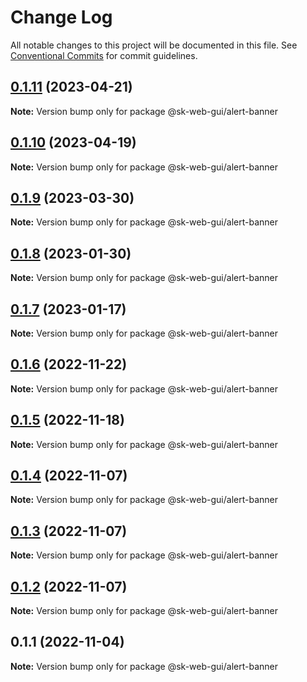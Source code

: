 # Change Log

All notable changes to this project will be documented in this file.
See [Conventional Commits](https://conventionalcommits.org) for commit guidelines.

## [0.1.11](https://github.com/Sundsvallskommun/web-shared-components/compare/@sk-web-gui/alert-banner@0.1.10...@sk-web-gui/alert-banner@0.1.11) (2023-04-21)

**Note:** Version bump only for package @sk-web-gui/alert-banner

## [0.1.10](https://github.com/Sundsvallskommun/web-shared-components/compare/@sk-web-gui/alert-banner@0.1.9...@sk-web-gui/alert-banner@0.1.10) (2023-04-19)

**Note:** Version bump only for package @sk-web-gui/alert-banner

## [0.1.9](https://github.com/Sundsvallskommun/web-shared-components/compare/@sk-web-gui/alert-banner@0.1.8...@sk-web-gui/alert-banner@0.1.9) (2023-03-30)

**Note:** Version bump only for package @sk-web-gui/alert-banner

## [0.1.8](https://github.com/Sundsvallskommun/web-shared-components/compare/@sk-web-gui/alert-banner@0.1.7...@sk-web-gui/alert-banner@0.1.8) (2023-01-30)

**Note:** Version bump only for package @sk-web-gui/alert-banner

## [0.1.7](https://github.com/Sundsvallskommun/web-shared-components/compare/@sk-web-gui/alert-banner@0.1.6...@sk-web-gui/alert-banner@0.1.7) (2023-01-17)

**Note:** Version bump only for package @sk-web-gui/alert-banner

## [0.1.6](https://github.com/Sundsvallskommun/web-shared-components/compare/@sk-web-gui/alert-banner@0.1.5...@sk-web-gui/alert-banner@0.1.6) (2022-11-22)

**Note:** Version bump only for package @sk-web-gui/alert-banner

## [0.1.5](https://github.com/Sundsvallskommun/web-shared-components/compare/@sk-web-gui/alert-banner@0.1.4...@sk-web-gui/alert-banner@0.1.5) (2022-11-18)

**Note:** Version bump only for package @sk-web-gui/alert-banner

## [0.1.4](https://github.com/Sundsvallskommun/web-shared-components/compare/@sk-web-gui/alert-banner@0.1.3...@sk-web-gui/alert-banner@0.1.4) (2022-11-07)

**Note:** Version bump only for package @sk-web-gui/alert-banner

## [0.1.3](https://github.com/Sundsvallskommun/web-shared-components/compare/@sk-web-gui/alert-banner@0.1.2...@sk-web-gui/alert-banner@0.1.3) (2022-11-07)

**Note:** Version bump only for package @sk-web-gui/alert-banner

## [0.1.2](https://github.com/Sundsvallskommun/web-shared-components/compare/@sk-web-gui/alert-banner@0.1.1...@sk-web-gui/alert-banner@0.1.2) (2022-11-07)

**Note:** Version bump only for package @sk-web-gui/alert-banner

## 0.1.1 (2022-11-04)

**Note:** Version bump only for package @sk-web-gui/alert-banner
